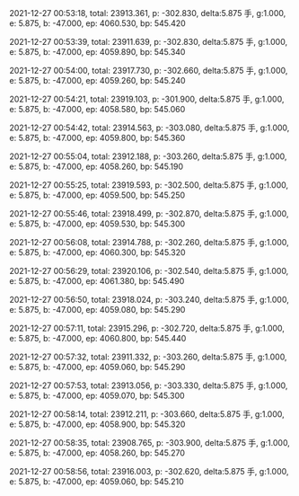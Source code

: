 2021-12-27 00:53:18, total: 23913.361, p: -302.830, delta:5.875 手, g:1.000, e: 5.875, b: -47.000, ep: 4060.530, bp: 545.420

2021-12-27 00:53:39, total: 23911.639, p: -302.830, delta:5.875 手, g:1.000, e: 5.875, b: -47.000, ep: 4059.890, bp: 545.340

2021-12-27 00:54:00, total: 23917.730, p: -302.660, delta:5.875 手, g:1.000, e: 5.875, b: -47.000, ep: 4059.260, bp: 545.240

2021-12-27 00:54:21, total: 23919.103, p: -301.900, delta:5.875 手, g:1.000, e: 5.875, b: -47.000, ep: 4058.580, bp: 545.060

2021-12-27 00:54:42, total: 23914.563, p: -303.080, delta:5.875 手, g:1.000, e: 5.875, b: -47.000, ep: 4059.800, bp: 545.360

2021-12-27 00:55:04, total: 23912.188, p: -303.260, delta:5.875 手, g:1.000, e: 5.875, b: -47.000, ep: 4058.260, bp: 545.190

2021-12-27 00:55:25, total: 23919.593, p: -302.500, delta:5.875 手, g:1.000, e: 5.875, b: -47.000, ep: 4059.500, bp: 545.250

2021-12-27 00:55:46, total: 23918.499, p: -302.870, delta:5.875 手, g:1.000, e: 5.875, b: -47.000, ep: 4059.530, bp: 545.300

2021-12-27 00:56:08, total: 23914.788, p: -302.260, delta:5.875 手, g:1.000, e: 5.875, b: -47.000, ep: 4060.300, bp: 545.320

2021-12-27 00:56:29, total: 23920.106, p: -302.540, delta:5.875 手, g:1.000, e: 5.875, b: -47.000, ep: 4061.380, bp: 545.490

2021-12-27 00:56:50, total: 23918.024, p: -303.240, delta:5.875 手, g:1.000, e: 5.875, b: -47.000, ep: 4059.080, bp: 545.290

2021-12-27 00:57:11, total: 23915.296, p: -302.720, delta:5.875 手, g:1.000, e: 5.875, b: -47.000, ep: 4060.800, bp: 545.440

2021-12-27 00:57:32, total: 23911.332, p: -303.260, delta:5.875 手, g:1.000, e: 5.875, b: -47.000, ep: 4059.060, bp: 545.290

2021-12-27 00:57:53, total: 23913.056, p: -303.330, delta:5.875 手, g:1.000, e: 5.875, b: -47.000, ep: 4059.070, bp: 545.300

2021-12-27 00:58:14, total: 23912.211, p: -303.660, delta:5.875 手, g:1.000, e: 5.875, b: -47.000, ep: 4058.900, bp: 545.320

2021-12-27 00:58:35, total: 23908.765, p: -303.900, delta:5.875 手, g:1.000, e: 5.875, b: -47.000, ep: 4058.260, bp: 545.270

2021-12-27 00:58:56, total: 23916.003, p: -302.620, delta:5.875 手, g:1.000, e: 5.875, b: -47.000, ep: 4059.060, bp: 545.210